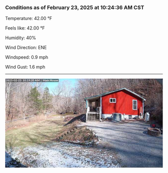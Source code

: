 ### Conditions as of February 23, 2025 at 10:24:36 AM CST 

Temperature: 42.00 &deg;F

Feels like: 42.00 &deg;F

Humidity: 40%

Wind Direction: ENE

Windspeed: 0.9 mph

Wind Gust: 1.6 mph

---

<img src="./images/latest.jpeg"/>

